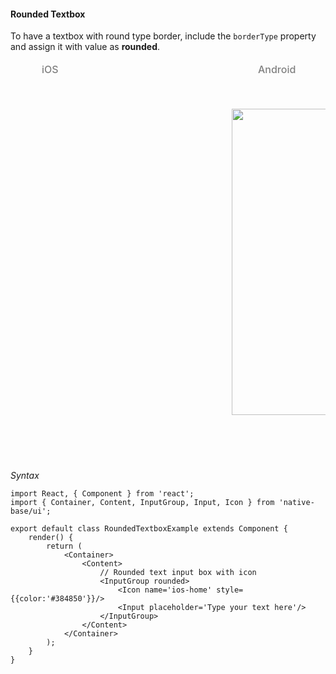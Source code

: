 #### Rounded Textbox

To have a textbox with round type border, include the <code>borderType</code> property and assign it with value as **rounded**.

<table>
<thead>
  <tr style="border-style: hidden;">
    <td style="border-style: hidden;padding-left: 50px"><i class="fa fa-apple fa-5x" style="color: grey"></i>   <span style="color: grey;font-weight: 500">iOS</span></td>
    <td style="padding-left: 50px"><i class="fa fa-android fa-5x" style="color: grey"></i>   <span style="color: grey;font-weight: 500">Android</span></td>
  </tr>
</thead>
      <thead>
        <tr style="border-style: hidden">
          <th style="border-style: hidden"><div style="background: url(../../assets/iphone.png) no-repeat; padding: 63px 20px 100px 18px; width: 292px"><img src="{{('../../assets/ios/components/rounded-textbox.png')}}" alt="" /></div></th>
          <th><div style="background: url(../../assets/android.png) no-repeat; padding: 45px 118px 68px 0px; background-size: 292px 576px;"><img height="490" width="266" src="{{('../../assets/android/components/rounded-textbox.png')}}" alt="" /></div></th>
        </tr>
      </thead>
    </table>

*Syntax*        
<pre class="line-numbers"><code class="language-jsx">import React, { Component } from 'react';
import { Container, Content, InputGroup, Input, Icon } from 'native-base/ui';
​
export default class RoundedTextboxExample extends Component {
    render() {
        return (
            &lt;Container>
                &lt;Content>
                    // Rounded text input box with icon
                    &lt;InputGroup rounded>
                        &lt;Icon name='ios-home' style=&#123;{color:'#384850'}}/>
                        &lt;Input placeholder='Type your text here'/>
                    &lt;/InputGroup>
                &lt;/Content>
            &lt;/Container>
        );
    }
}</code></pre>
